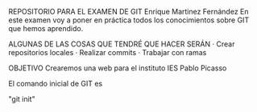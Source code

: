 REPOSITORIO PARA EL EXAMEN DE GIT
Enrique Martinez Fernández
En este examen voy a poner en práctica todos los conocimientos sobre GIT que hemos aprendido.

ALGUNAS DE LAS COSAS QUE TENDRÉ QUE HACER SERÁN
· Crear repositorios locales
· Realizar commits
· Trabajar con ramas

OBJETIVO
Crearemos una web para el instituto IES Pablo Picasso

El comando inicial de GIT es

"git init"
